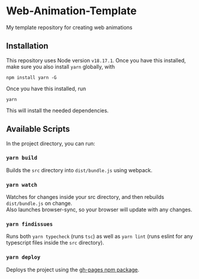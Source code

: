 # Web-Animation-Template

My template repository for creating web animations

## Installation

This repository uses Node version `v18.17.1`. Once you have this installed, make sure you also install `yarn` globally, with

```properties
npm install yarn -G
```

Once you have this installed, run

```properties
yarn
```

This will install the needed dependencies.

## Available Scripts

In the project directory, you can run:

### `yarn build`

Builds the `src` directory into `dist/bundle.js` using webpack.

### `yarn watch`

Watches for changes inside your src directory, and then rebuilds `dist/bundle.js` on change.\
Also launches browser-sync, so your browser will update with any changes.

### `yarn findissues`

Runs both `yarn typecheck` (runs `tsc`) as well as `yarn lint` (runs eslint for any typescript files inside the `src` directory).

### `yarn deploy`

Deploys the project using the [gh-pages npm package](https://www.npmjs.com/package/gh-pages).
